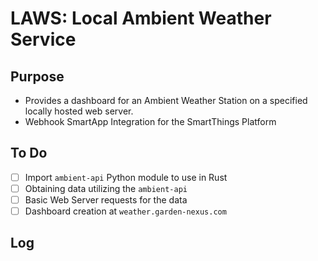 # LAWS: Local Ambient Weather Service

## Purpose
- Provides a dashboard for an Ambient Weather Station on a specified locally hosted web server.
- Webhook SmartApp Integration for the SmartThings Platform

## To Do

- [ ] Import `ambient-api` Python module to use in Rust
- [ ] Obtaining data utilizing the `ambient-api`
- [ ] Basic Web Server requests for the data
- [ ] Dashboard creation at `weather.garden-nexus.com`

## Log